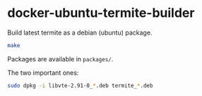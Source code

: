 # docker-ubuntu-termite-builder

Build latest termite as a debian (ubuntu) package.

```bash
make
```

Packages are available in `packages/`.

The two important ones:
```bash
sudo dpkg -i libvte-2.91-0_*.deb termite_*.deb
```
